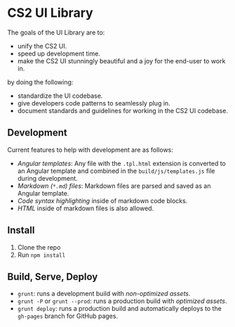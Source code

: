 # CS2 UI Library

The goals of the UI Library are to:

- unify the CS2 UI.
- speed up development time.
- make the CS2 UI stunningly beautiful and a joy for the end-user to work in.

by doing the following:

- standardize the UI codebase.
- give developers code patterns to seamlessly plug in.
- document standards and guidelines for working in the CS2 UI codebase.

## Development

Current features to help with development are as follows:

- _Angular templates_: Any file with the `.tpl.html` extension is converted to an Angular template and combined in the `build/js/templates.js` file during development.
- _Markdown (`*.md`) files_: Markdown files are parsed and saved as an Angular template.
- _Code syntax highlighting_ inside of markdown code blocks.
- _HTML_ inside of markdown files is also allowed.

## Install

1. Clone the repo
2. Run `npm install`

## Build, Serve, Deploy

- `grunt`: runs a development build with _non-optimized assets_.
- `grunt -P` or `grunt --prod`: runs a production build with _optimized assets_.
- `grunt deploy`: runs a production build and automatically deploys to the `gh-pages` branch for GitHub pages.